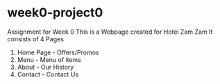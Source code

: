 # week0-project0
Assignment for Week 0
This is a Webpage created for Hotel Zam Zam
It consists of 4 Pages
1. Home Page - Offers/Promos
2. Menu - Menu of items
3. About - Our History
4. Contact - Contact Us